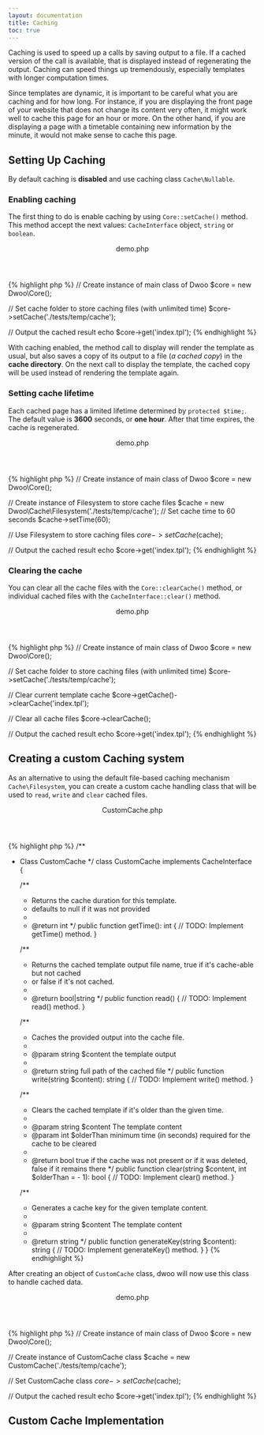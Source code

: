 ```yaml
---
layout: documentation
title: Caching
toc: true
---
```


Caching is used to speed up a calls by saving output to a file.
If a cached version of the call is available, that is displayed instead of regenerating the output.
Caching can speed things up tremendously, especially templates with longer computation times.

Since templates are dynamic, it is important to be careful what you are caching and for how long.
For instance, if you are displaying the front page of your website that does not change its content very often,
it might work well to cache this page for an hour or more.
On the other hand, if you are displaying a page with a timetable containing new information by the minute, it would
not make sense to cache this page.

## Setting Up Caching
By default caching is **disabled** and use caching class `Cache\Nullable`.

###  Enabling caching
The first thing to do is enable caching by using `Core::setCache()` method.   
This method accept the next values: `CacheInterface` object, `string` or `boolean`.

<div class="code-box">
<header>demo.php</header>
{% highlight php %}
<?php
// Include the main class, the rest will be automatically loaded
require 'vendor/autoload.php';

// Create instance of main class of Dwoo
$core = new Dwoo\Core();

// Set cache folder to store caching files (with unlimited time)
$core->setCache('./tests/temp/cache');

// Output the cached result
echo $core->get('index.tpl');
{% endhighlight %}
</div>

With caching enabled, the method call to display will render the template as usual, but also saves a copy of its
output to a file (*a cached copy*) in the **cache directory**. On the next call to display the template, the cached 
copy will be used instead of rendering the template again.

### Setting cache lifetime
Each cached page has a limited lifetime determined by `protected $time;`.   
The default value is **3600** seconds, or **one hour**. After that time expires, the cache is regenerated.

<div class="code-box">
<header>demo.php</header>
{% highlight php %}
<?php
// Include the main class, the rest will be automatically loaded
require 'vendor/autoload.php';

// Create instance of main class of Dwoo
$core = new Dwoo\Core();

// Create instance of Filesystem to store cache files
$cache = new Dwoo\Cache\Filesystem('./tests/temp/cache');
// Set cache time to 60 seconds
$cache->setTime(60);

// Use Filesystem to store caching files
$core->setCache($cache);

// Output the cached result
echo $core->get('index.tpl');
{% endhighlight %}
</div>

### Clearing the cache
You can clear all the cache files with the `Core::clearCache()` method, or individual cached files with the 
`CacheInterface::clear()` method.

<div class="code-box">
<header>demo.php</header>
{% highlight php %}
<?php
// Include the main class, the rest will be automatically loaded
require 'vendor/autoload.php';

// Create instance of main class of Dwoo
$core = new Dwoo\Core();

// Set cache folder to store caching files (with unlimited time)
$core->setCache('./tests/temp/cache');

// Clear current template cache
$core->getCache()->clearCache('index.tpl');

// Clear all cache files
$core->clearCache();

// Output the cached result
echo $core->get('index.tpl');
{% endhighlight %}
</div>

## Creating a custom Caching system
As an alternative to using the default file-based caching mechanism `Cache\Filesystem`, you can create a custom cache
handling class that will be used to `read`, `write` and `clear` cached files.

<div class="code-box">
<header>CustomCache.php</header>
{% highlight php %}
<?php
use Dwoo\CacheInterface;

/**
 * Class CustomCache
 */
class CustomCache implements CacheInterface
{

    /**
     * Returns the cache duration for this template.
     * defaults to null if it was not provided
     *
     * @return int
     */
    public function getTime(): int
    {
        // TODO: Implement getTime() method.
    }

    /**
     * Returns the cached template output file name, true if it's cache-able but not cached
     * or false if it's not cached.
     *
     * @return bool|string
     */
    public function read()
    {
        // TODO: Implement read() method.
    }

    /**
     * Caches the provided output into the cache file.
     *
     * @param string $content the template output
     *
     * @return string full path of the cached file
     */
    public function write(string $content): string
    {
        // TODO: Implement write() method.
    }

    /**
     * Clears the cached template if it's older than the given time.
     *
     * @param string $content   The template content
     * @param int    $olderThan minimum time (in seconds) required for the cache to be cleared
     *
     * @return bool true if the cache was not present or if it was deleted, false if it remains there
     */
    public function clear(string $content, int $olderThan = - 1): bool
    {
        // TODO: Implement clear() method.
    }
    
    /**
     * Generates a cache key for the given template content.
     *
     * @param string $content The template content
     *
     * @return string
     */
    public function generateKey(string $content): string
    {
        // TODO: Implement generateKey() method.
    }
}
{% endhighlight %}
</div>

After creating an object of `CustomCache` class, dwoo will now use this class to handle cached data.
<div class="code-box">
<header>demo.php</header>
{% highlight php %}
<?php
// Include the main class, the rest will be automatically loaded
require 'vendor/autoload.php';

// Create instance of main class of Dwoo
$core = new Dwoo\Core();

// Create instance of CustomCache class
$cache = new CustomCache('./tests/temp/cache');

// Set CustomCache class
$core->setCache($cache);

// Output the cached result
echo $core->get('index.tpl');
{% endhighlight %}
</div>

## Custom Cache Implementation
